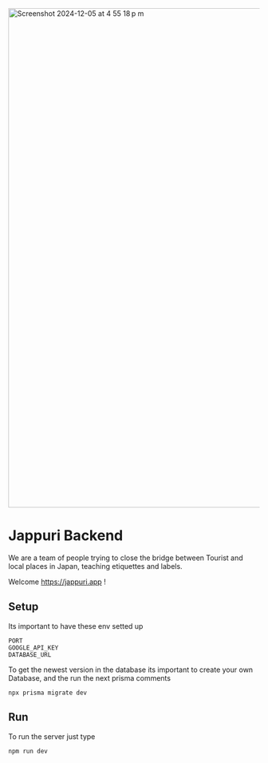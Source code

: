 <img width="1000" alt="Screenshot 2024-12-05 at 4 55 18 p m" src="https://github.com/user-attachments/assets/fba5ca18-e1ae-4c24-a665-89885c2c463a">

# Jappuri Backend 

We are a team of people trying to close the bridge between Tourist and local places in Japan, teaching etiquettes and labels. 

Welcome https://jappuri.app !

## Setup
Its important to have these env setted up
```
PORT
GOOGLE_API_KEY
DATABASE_URL
```

To get the newest version in the database its important to create your own Database, and the run the next prisma comments
```
npx prisma migrate dev
```

## Run
To run the server just type
```
npm run dev
```
